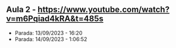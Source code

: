 ## Aula 2 - https://www.youtube.com/watch?v=m6Pqiad4kRA&t=485s

-   Parada: 13/09/2023 - 16:20
-   Parada: 14/09/2023 - 1:06:52
